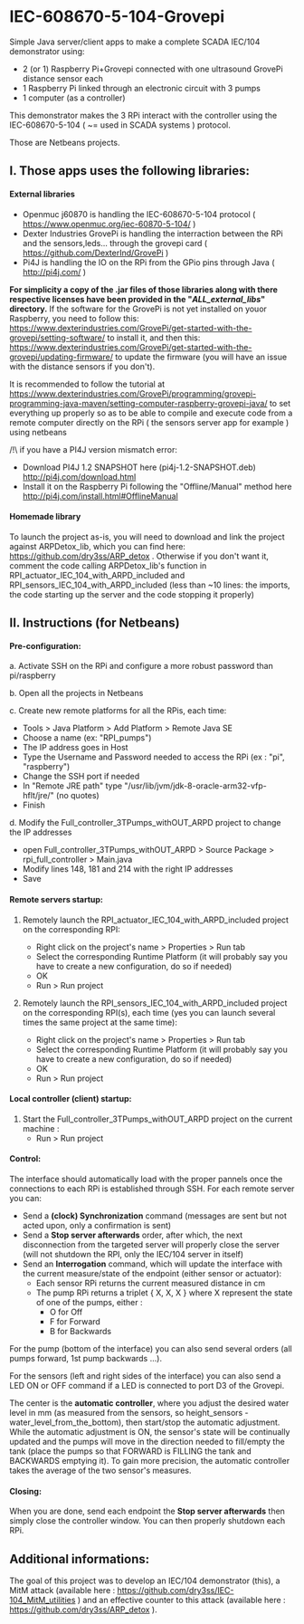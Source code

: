 # IEC-608670-5-104-Grovepi
Simple Java server/client apps to make a complete SCADA IEC/104 demonstrator using:
- 2 (or 1) Raspberry Pi+Grovepi connected with one ultrasound GrovePi distance sensor each
- 1 Raspberry Pi linked through an electronic circuit with 3 pumps
- 1 computer (as a controller) 

This demonstrator makes the 3 RPi interact with the controller using the IEC-608670-5-104 ( ~= used in SCADA systems ) protocol.

Those are Netbeans projects.

## I. Those apps uses the following libraries:
#### External libraries
- Openmuc j60870 is handling the IEC-608670-5-104 protocol ( https://www.openmuc.org/iec-60870-5-104/ )
- Dexter Industries GrovePi is handling the interraction between the RPi and the sensors,leds... through the grovepi card ( https://github.com/DexterInd/GrovePi )
- Pi4J is handling the IO on the RPi from the GPio pins through Java ( http://pi4j.com/ )

**For simplicity a copy of the .jar files of those libraries along with there respective licenses have been provided in the "_ALL_external_libs_" directory.**
If the software for the GrovePi is not yet installed on youor Raspberry, you need to follow this: https://www.dexterindustries.com/GrovePi/get-started-with-the-grovepi/setting-software/ to install it, and then this: https://www.dexterindustries.com/GrovePi/get-started-with-the-grovepi/updating-firmware/ to update the firmware (you will have an issue with the distance sensors if you don't).

It is recommended to follow the tutorial at https://www.dexterindustries.com/GrovePi/programming/grovepi-programming-java-maven/setting-computer-raspberry-grovepi-java/ 
to set everything up properly so as to be able to compile and execute code from a remote computer directly on the RPi ( the sensors server app for example ) using netbeans

/!\ if you have a PI4J version mismatch error:
- Download PI4J 1.2 SNAPSHOT  here (pi4j-1.2-SNAPSHOT.deb) http://pi4j.com/download.html 
- Install it on the Raspberry Pi following the "Offline/Manual" method here http://pi4j.com/install.html#OfflineManual

#### Homemade library
To launch the project as-is, you will need to download and link the project against ARPDetox_lib, which you can find here: https://github.com/dry3ss/ARP_detox . Otherwise if you don't want it, comment the code calling ARPDetox_lib's function in RPI_actuator_IEC_104_with_ARPD_included and RPI_sensors_IEC_104_with_ARPD_included (less than ~10 lines: the imports, the code starting up the server and the code stopping it properly)

## II. Instructions (for Netbeans)

#### Pre-configuration:


a. Activate SSH on the RPi and configure a more robust password than pi/raspberry

b. Open all the projects in Netbeans

c. Create new remote platforms for all the RPis, each time:
   - Tools > Java Platform > Add Platform > Remote Java SE 
   - Choose a name (ex: "RPI_pumps")
   - The IP address goes in Host
   - Type the Username and Password needed to access the RPi (ex : "pi", "raspberry") 
   - Change the SSH port if needed
   - In "Remote JRE path" type "/usr/lib/jvm/jdk-8-oracle-arm32-vfp-hflt/jre/" (no quotes)
   - Finish

d. Modify the Full_controller_3TPumps_withOUT_ARPD project to change the IP addresses
   - open Full_controller_3TPumps_withOUT_ARPD > Source Package > rpi_full_controller > Main.java
   - Modify lines 148, 181 and 214 with the right IP addresses
   - Save


#### Remote servers startup:

1. Remotely launch the RPI_actuator_IEC_104_with_ARPD_included project on the corresponding RPI:
   - Right click on the project's name > Properties > Run tab 
   - Select the corresponding Runtime Platform (it will probably say you have to create a new configuration, do so if needed)
   - OK
   - Run > Run project

2. Remotely launch the RPI_sensors_IEC_104_with_ARPD_included project on the corresponding RPI(s), each time (yes you can launch several times the same project at the same time):
   - Right click on the project's name > Properties > Run tab 
   - Select the corresponding Runtime Platform (it will probably say you have to create a new configuration, do so if needed)
   - OK
   - Run > Run project

#### Local controller (client) startup:

1. Start the Full_controller_3TPumps_withOUT_ARPD project on the current machine :
   - Run > Run project


#### Control:

The interface should automatically load with the proper pannels once the connections to each RPi is established through SSH.
For each remote server you can:
- Send a **(clock) Synchronization** command (messages are sent but not acted upon, only a confirmation is sent)
- Send a **Stop server afterwards** order, after which, the next disconnection from the targeted server will properly close the server (will not shutdown the RPI, only the IEC/104 server in itself)
- Send an **Interrogation** command, which will update the interface with the current measure/state of the endpoint (either sensor or actuator):
  - Each sensor RPi returns the current measured distance in cm
  - The pump RPi returns a triplet { X, X, X } where X represent the state of one of the pumps, either : 
    - O for Off
    - F for Forward
    - B for Backwards

For the pump (bottom of the interface) you can also send several orders (all pumps forward, 1st pump backwards ...).

For the sensors (left and right sides of the interface) you can also send a LED ON or OFF command if a LED is connected to port D3 of the Grovepi.

The center is the **automatic controller**, where you adjust the desired water level in mm (as measured from the sensors, so height_sensors - water_level_from_the_bottom), then start/stop the automatic adjustment. While the automatic adjustment is ON, the sensor's state will be continually updated and the pumps will move in the direction needed to fill/empty the tank (place the pumps so that FORWARD is FILLING the tank and BACKWARDS emptying it).
To gain more precision, the automatic controller takes the average of the two sensor's measures.

#### Closing:

When you are done, send each endpoint the **Stop server afterwards** then simply close the controller window. You can then properly shutdown each RPi.

## Additional informations:

The goal of this project was to develop an IEC/104 demonstrator (this), a MitM attack (available here : https://github.com/dry3ss/IEC-104_MitM_utilities ) and an effective counter to this attack (available here :  https://github.com/dry3ss/ARP_detox ).


